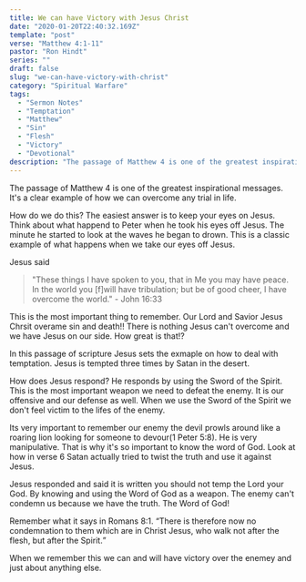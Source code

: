 ```yaml
---
title: We can have Victory with Jesus Christ
date: "2020-01-20T22:40:32.169Z"
template: "post"
verse: "Matthew 4:1-11"
pastor: "Ron Hindt"
series: ""
draft: false
slug: "we-can-have-victory-with-christ"
category: "Spiritual Warfare"
tags:
  - "Sermon Notes"
  - "Temptation"
  - "Matthew"
  - "Sin"
  - "Flesh"
  - "Victory"
  - "Devotional"
description: "The passage of Matthew 4 is one of the greatest inspirational messages. It's a clear example of how we can overcome any trial in life."
---
```



The passage of Matthew 4 is one of the greatest inspirational messages. It's a clear example of how we can overcome any trial in life.

How do we do this? The easiest answer is to keep your eyes on Jesus. Think about what happend to Peter when he took his eyes off Jesus. The minute he started to look at the waves he began to drown. This is a classic example of what happens when we take our eyes off Jesus. 

Jesus said <blockquote>
"These things I have spoken to you, that in Me you may have peace. In the world you [f]will have tribulation; but be of good cheer, I have overcome the world." - John 16:33 </blockquote>

This is the most important thing to remember. Our Lord and Savior Jesus Chrsit overame sin and death!! There is nothing Jesus can't overcome and we have Jesus on our side. How great is that!?

In this passage of scripture Jesus sets the exmaple on how to deal with temptation. Jesus is tempted three times by Satan in the desert. 

How does Jesus respond? He responds by using the Sword of the Spirit. This is the most important weapon we need to defeat the enemy. It is our offensive and our defense as well. When we use the Sword of the Spirit we don't feel victim to the lifes of the enemy. 

Its very important to remember our enemy the devil prowls around like a roaring lion looking for someone to devour(1 Peter 5:8). He is very manipulative. That is why it's so important to know the word of God. Look at how in verse 6 Satan actually tried to twist the truth and use it against Jesus. 

Jesus responded and said it is written you should not temp the Lord your God. By knowing and using the Word of God as a weapon. The enemy can't condemn us because we have the truth. The Word of God! 

Remember what it says in Romans 8:1. 
<q>There is therefore now no condemnation to them which are in Christ Jesus, who walk not after the flesh, but after the Spirit.</q>

When we remember this we can and will have victory over the enemey and just about anything else. 

